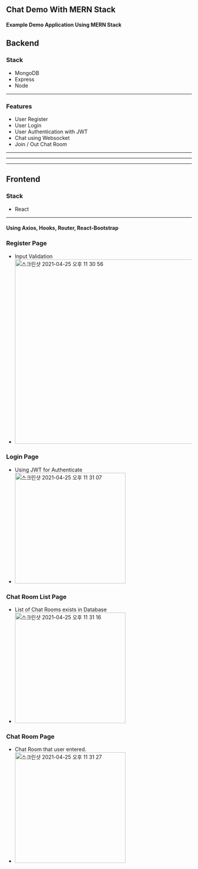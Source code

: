 ## Chat Demo With MERN Stack
  

#### Example Demo Application Using MERN Stack
  
  
  
## Backend  
  
  
### Stack
- MongoDB
- Express
- Node
  
---
  
### Features
- User Register
- User Login
- User Authentication with JWT
- Chat using Websocket
- Join / Out Chat Room

  
---
---
---
  
  
## Frontend
  

### Stack
- React
  
---

#### Using Axios, Hooks, Router, React-Bootstrap    
  
### Register Page
- Input Validation
- <img width="500" alt="스크린샷 2021-04-25 오후 11 30 56" src="https://user-images.githubusercontent.com/74658424/115998565-c76f6f80-a622-11eb-82ed-3c3aa7edbbc7.gif">

### Login Page
- Using JWT for Authenticate
- <img width="300" alt="스크린샷 2021-04-25 오후 11 31 07" src="https://user-images.githubusercontent.com/74658424/115998099-aa39a180-a620-11eb-8ddc-349b477cdf3b.png">


### Chat Room List Page
- List of Chat Rooms exists in Database
- <img width="300" alt="스크린샷 2021-04-25 오후 11 31 16" src="https://user-images.githubusercontent.com/74658424/115998106-b291dc80-a620-11eb-82a0-6ea776fe5846.png">


### Chat Room Page
- Chat Room that user entered.
- <img width="300" alt="스크린샷 2021-04-25 오후 11 31 27" src="https://user-images.githubusercontent.com/74658424/115998110-b7ef2700-a620-11eb-8b1f-5d5734fbdc0d.png">


